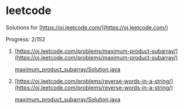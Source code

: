 leetcode
========

Solutions for [https://oj.leetcode.com/](https://oj.leetcode.com/)

Progress: 2/152

1. [https://oj.leetcode.com/problems/maximum-product-subarray/](https://oj.leetcode.com/problems/maximum-product-subarray/) 
	
	[maximum_product_subarray/Solution.java](src/main/java/maximum_product_subarray/Solution.java)

2. [https://oj.leetcode.com/problems/reverse-words-in-a-string/](https://oj.leetcode.com/problems/reverse-words-in-a-string/)

	[maximum_product_subarray/Solution.java](src/main/java/maximum_product_subarray/Solution.java)